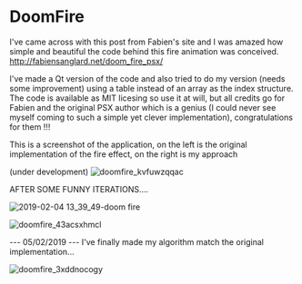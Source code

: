 # DoomFire

I've came across with this post from Fabien's site and I was amazed how simple and beautiful the code behind this fire animation was conceived.
http://fabiensanglard.net/doom_fire_psx/

I've made a Qt version of the code and also tried to do my version (needs some improvement) using a table instead of an array as the index structure. The code is available as MIT licesing so use it at will, but all credits go for Fabien and the original PSX author which is a genius (I could never see myself coming to such a simple yet clever implementation), congratulations for them !!!


This is a screenshot of the application, on the left is the original implementation of the fire effect, on the right is my approach 

(under development)
![doomfire_kvfuwzqqac](https://user-images.githubusercontent.com/2021800/52157218-9175f780-2674-11e9-8627-aed2bb7b1dc1.png)

AFTER SOME FUNNY ITERATIONS....

![2019-02-04 13_39_49-doom fire](https://user-images.githubusercontent.com/2021800/52294766-43f1d700-2961-11e9-97e2-425f9231b83d.png)

![doomfire_43acsxhmcl](https://user-images.githubusercontent.com/2021800/52294794-579d3d80-2961-11e9-87c6-8e41b5c8cd68.png)

--- 05/02/2019 --- 
I've finally made my algorithm match the original implementation...

![doomfire_3xddnocogy](https://user-images.githubusercontent.com/2021800/52294797-5835d400-2961-11e9-931d-dfbe8724de46.png)
